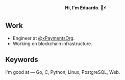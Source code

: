 <div align="center">
  <p>
    <strong>Hi, I'm Eduardo. 👋⚡</strong>
  </p>
  <!-- <a href="https://blockdaemon.com"><img src="./work_badge.svg" /></a> -->
</div>

## Work

- Engineer at [@xPaymentsOrg](https://github.com/xpaymentsorg).
- Working on blockchain infrastructure.

## Keywords

I'm good at — Go, C, Python, Linux, PostgreSQL, Web.

<!--
**genisyskernel/genisyskernel** is a ✨ _special_ ✨ repository because its `README.md` (this file) appears on your GitHub profile.

Here are some ideas to get you started:

- 🔭 I’m currently working on ...
- 🌱 I’m currently learning ...
- 👯 I’m looking to collaborate on ...
- 🤔 I’m looking for help with ...
- 💬 Ask me about ...
- 📫 How to reach me: ...
- 😄 Pronouns: ...
- ⚡ Fun fact: ...
-->
